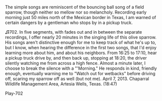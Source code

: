 The simple songs are reminiscent of the bouncing ball song of a field
sparrow, though neither so mellow nor so melancholy. Recording early
morning just 50 miles north of the Mexican border in Texas, I am warned
of certain dangers by a gentleman who stops by in a pickup truck.

♫702. In five segments, with fades out and in between the separate
recordings, I offer nearly 20 minutes in the singing life of this olive
sparrow. His songs aren't distinctive enough for me to keep track of
what he's up to, but I know, when hearing the difference in the first
two songs, that I'd enjoy learning more about him, and about his
neighbors. From 16:25 to 17:10, hear a pickup truck drive by, and then
back up, stopping at 18:20, the driver silently watching me from across
a high fence. Almost a minute later, I choose to break the silence with
a "'Morning." He responds in kind, friendly enough, eventually warning
me to "Watch out for wetbacks" before driving off, scaring my sparrow
off as well (but not me). April 7, 2013. Chaparral Wildlife Management
Area, Artesia Wells, Texas. (18:47)

Play-702

